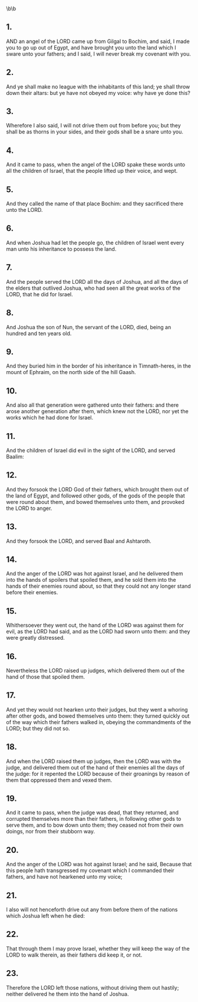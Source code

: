 \b\b
## 1.
AND an angel of the LORD came up from Gilgal to Bochim, and said, I made you to go up out of Egypt, and have brought you unto the land which I sware unto your fathers; and I said, I will never break my covenant with you.
## 2.
And ye shall make no league with the inhabitants of this land; ye shall throw down their altars: but ye have not obeyed my voice: why have ye done this?
## 3.
Wherefore I also said, I will not drive them out from before you; but they shall be as thorns in your sides, and their gods shall be a snare unto you.
## 4.
And it came to pass, when the angel of the LORD spake these words unto all the children of Israel, that the people lifted up their voice, and wept.
## 5.
And they called the name of that place Bochim: and they sacrificed there unto the LORD.
## 6.
And when Joshua had let the people go, the children of Israel went every man unto his inheritance to possess the land.
## 7.
And the people served the LORD all the days of Joshua, and all the days of the elders that outlived Joshua, who had seen all the great works of the LORD, that he did for Israel.
## 8.
And Joshua the son of Nun, the servant of the LORD, died, being an hundred and ten years old.
## 9.
And they buried him in the border of his inheritance in Timnath-heres, in the mount of Ephraim, on the north side of the hill Gaash.
## 10.
And also all that generation were gathered unto their fathers: and there arose another generation after them, which knew not the LORD, nor yet the works which he had done for Israel.
## 11.
And the children of Israel did evil in the sight of the LORD, and served Baalim:
## 12.
And they forsook the LORD God of their fathers, which brought them out of the land of Egypt, and followed other gods, of the gods of the people that were round about them, and bowed themselves unto them, and provoked the LORD to anger.
## 13.
And they forsook the LORD, and served Baal and Ashtaroth.
## 14.
And the anger of the LORD was hot against Israel, and he delivered them into the hands of spoilers that spoiled them, and he sold them into the hands of their enemies round about, so that they could not any longer stand before their enemies.
## 15.
Whithersoever they went out, the hand of the LORD was against them for evil, as the LORD had said, and as the LORD had sworn unto them: and they were greatly distressed.
## 16.
Nevertheless the LORD raised up judges, which delivered them out of the hand of those that spoiled them.
## 17.
And yet they would not hearken unto their judges, but they went a whoring after other gods, and bowed themselves unto them: they turned quickly out of the way which their fathers walked in, obeying the commandments of the LORD; but they did not so.
## 18.
And when the LORD raised them up judges, then the LORD was with the judge, and delivered them out of the hand of their enemies all the days of the judge: for it repented the LORD because of their groanings by reason of them that oppressed them and vexed them.
## 19.
And it came to pass, when the judge was dead, that they returned, and corrupted themselves more than their fathers, in following other gods to serve them, and to bow down unto them; they ceased not from their own doings, nor from their stubborn way.
## 20.
And the anger of the LORD was hot against Israel; and he said, Because that this people hath transgressed my covenant which I commanded their fathers, and have not hearkened unto my voice;
## 21.
I also will not henceforth drive out any from before them of the nations which Joshua left when he died:
## 22.
That through them I may prove Israel, whether they will keep the way of the LORD to walk therein, as their fathers did keep it, or not.
## 23.
Therefore the LORD left those nations, without driving them out hastily; neither delivered he them into the hand of Joshua.
